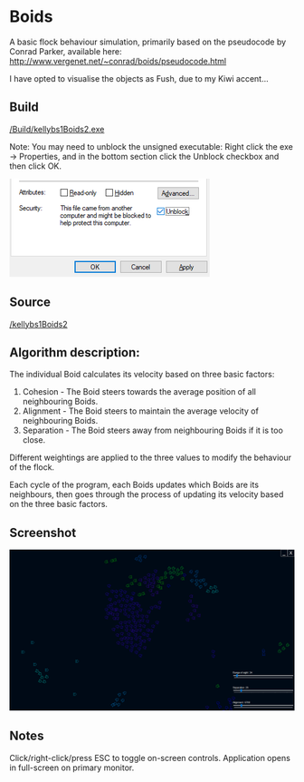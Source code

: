 # Boids

A basic flock behaviour simulation, primarily based on the pseudocode by Conrad Parker, available here:
http://www.vergenet.net/~conrad/boids/pseudocode.html

I have opted to visualise the objects as Fush, due to my Kiwi accent...


## Build

<a href="https://github.com/kellybs1/Boids/blob/master/Build/kellybs1Boids2.exe?raw=true">/Build/kellybs1Boids2.exe</a>

Note: You may need to unblock the unsigned executable: Right click the exe -> Properties, and in the bottom section click the Unblock checkbox and then click OK.

<img src="unblock.png">


## Source

<a href="https://github.com/kellybs1/Boids/tree/master/kellybs1Boids2">/kellybs1Boids2</a>

## Algorithm description:
The individual Boid calculates its velocity based on three basic factors:
1) Cohesion - The Boid steers towards the average position of all neighbouring Boids.
2) Alignment - The Boid steers to maintain the average velocity of neighbouring Boids.
3) Separation - The Boid steers away from neighbouring Boids if it is too close.

Different weightings are applied to the three values to modify the behaviour of the flock.
    
Each cycle of the program, each Boids updates which Boids are its neighbours, then goes through the process of updating its velocity based on the three basic factors.


## Screenshot

<img src="screenshot.png" width="900">

## Notes

Click/right-click/press ESC to toggle on-screen controls.
Application opens in full-screen on primary monitor.



